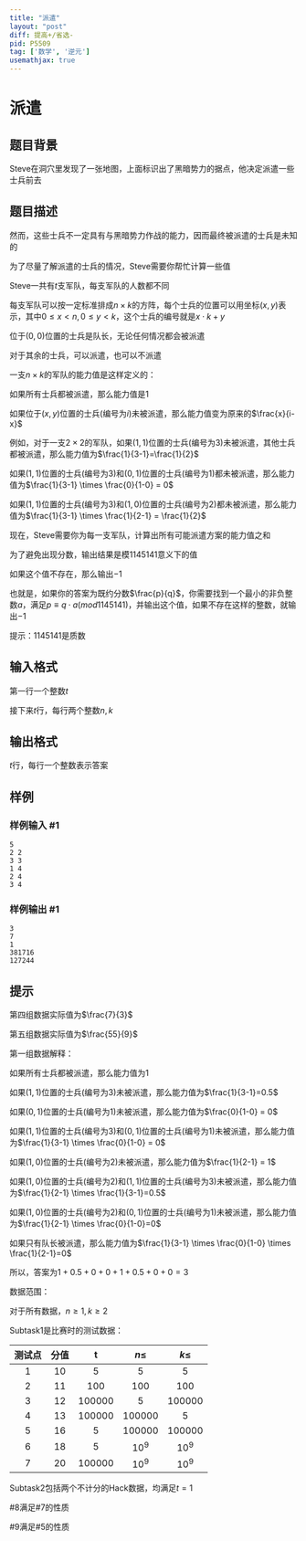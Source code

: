 ```yaml
---
title: "派遣"
layout: "post"
diff: 提高+/省选-
pid: P5509
tag: ['数学', '逆元']
usemathjax: true
---
```


# 派遣
## 题目背景

Steve在洞穴里发现了一张地图，上面标识出了黑暗势力的据点，他决定派遣一些士兵前去
## 题目描述

然而，这些士兵不一定具有与黑暗势力作战的能力，因而最终被派遣的士兵是未知的

为了尽量了解派遣的士兵的情况，Steve需要你帮忙计算一些值

Steve一共有$t$支军队，每支军队的人数都不同

每支军队可以按一定标准排成$n \times k$的方阵，每个士兵的位置可以用坐标$(x,y)$表示，其中$0\le x < n,0 \le y <k$，这个士兵的编号就是$x\cdot k+y$

位于$(0,0)$位置的士兵是队长，无论任何情况都会被派遣

对于其余的士兵，可以派遣，也可以不派遣

一支$n \times k$的军队的能力值是这样定义的：

如果所有士兵都被派遣，那么能力值是$1$

如果位于$(x,y)$位置的士兵(编号为$i$)未被派遣，那么能力值变为原来的$\frac{x}{i-x}$

例如，对于一支$2\times 2$的军队，如果$(1,1)$位置的士兵(编号为$3$)未被派遣，其他士兵都被派遣，那么能力值为$\frac{1}{3-1}=\frac{1}{2}$

如果$(1,1)$位置的士兵(编号为$3$)和$(0,1)$位置的士兵(编号为$1$)都未被派遣，那么能力值为$\frac{1}{3-1} \times \frac{0}{1-0} = 0$

如果$(1,1)$位置的士兵(编号为$3$)和$(1,0)$位置的士兵(编号为$2$)都未被派遣，那么能力值为$\frac{1}{3-1} \times \frac{1}{2-1} = \frac{1}{2}$

现在，Steve需要你为每一支军队，计算出所有可能派遣方案的能力值之和

为了避免出现分数，输出结果是模$1145141$意义下的值

如果这个值不存在，那么输出$-1$

也就是，如果你的答案为既约分数$\frac{p}{q}$，你需要找到一个最小的非负整数$a$，满足$p\equiv q\cdot a(mod 1145141)$，并输出这个值，如果不存在这样的整数，就输出$-1$

提示：$1145141$是质数
## 输入格式

第一行一个整数$t$

接下来$t$行，每行两个整数$n,k$
## 输出格式

$t$行，每行一个整数表示答案
## 样例

### 样例输入 #1
```
5
2 2
3 3
1 4
2 4
3 4

```
### 样例输出 #1
```
3
7
1
381716
127244

```
## 提示

第四组数据实际值为$\frac{7}{3}$

第五组数据实际值为$\frac{55}{9}$

第一组数据解释：

如果所有士兵都被派遣，那么能力值为$1$

如果$(1,1)$位置的士兵(编号为$3$)未被派遣，那么能力值为$\frac{1}{3-1}=0.5$

如果$(0,1)$位置的士兵(编号为$1$)未被派遣，那么能力值为$\frac{0}{1-0} = 0$

如果$(1,1)$位置的士兵(编号为$3$)和$(0,1)$位置的士兵(编号为$1$)未被派遣，那么能力值为$\frac{1}{3-1} \times \frac{0}{1-0} = 0$

如果$(1,0)$位置的士兵(编号为$2$)未被派遣，那么能力值为$\frac{1}{2-1} = 1$

如果$(1,0)$位置的士兵(编号为$2$)和$(1,1)$位置的士兵(编号为$3$)未被派遣，那么能力值为$\frac{1}{2-1} \times \frac{1}{3-1}=0.5$

如果$(1,0)$位置的士兵(编号为$2$)和$(0,1)$位置的士兵(编号为$1$)未被派遣，那么能力值为$\frac{1}{2-1} \times \frac{0}{1-0}=0$

如果只有队长被派遣，那么能力值为$\frac{1}{3-1} \times \frac{0}{1-0} \times \frac{1}{2-1}=0$

所以，答案为$1+0.5+0+0+1+0.5+0+0=3$

数据范围：

对于所有数据，$n\ge 1,k\ge 2$

Subtask1是比赛时的测试数据：

测试点| 分值| t | $n\le$| $k\le$
:-: | :-: | :-: | :-: | :-:
1| 10| 5| 5| 5| 
2| 11| 100| 100| 100|
3| 12| 100000| 5| 100000|
4| 13| 100000| 100000| 5|
5| 16| 5| 100000| 100000|
6| 18| 5| $10^9$| $10^9$|
7| 20| 100000| $10^9$|$10^9$|

Subtask2包括两个不计分的Hack数据，均满足$t=1$

#8满足#7的性质

#9满足#5的性质
